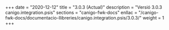 +++
date        = "2020-12-12"
title       = "3.0.3 (Actual)"
description = "Versió 3.0.3 canigo.integration.psis"
sections    = "canigo-fwk-docs"
enllac		= "/canigo-fwk-docs/documentacio-llibreries/canigo.integration.psis/3.0.3/"
weight		= 1
+++
